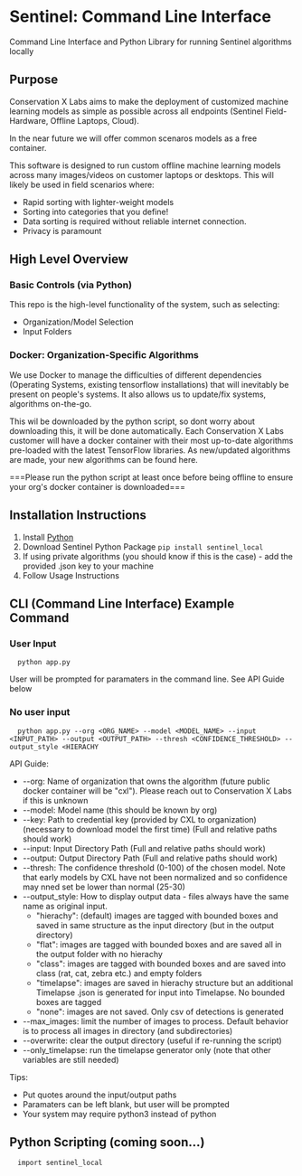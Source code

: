 # Sentinel: Command Line Interface
Command Line Interface and Python Library for running Sentinel algorithms locally

## Purpose
Conservation X Labs aims to make the deployment of customized machine learning models as simple as possible across all endpoints (Sentinel Field-Hardware, Offline Laptops, Cloud). 

In the near future we will offer common scenaros models as a free container. 

This software is designed to run custom offline machine learning models across many images/videos on customer laptops or desktops. This will likely be used in field scenarios where:
- Rapid sorting with lighter-weight models
- Sorting into categories that you define!
- Data sorting is required without reliable internet connection. 
- Privacy is paramount


## High Level Overview

### Basic Controls (via Python)
This repo is the high-level functionality of the system, such as selecting:
- Organization/Model Selection
- Input Folders

### Docker: Organization-Specific Algorithms
We use Docker to manage the difficulties of different dependencies (Operating Systems, existing tensorflow installations) that will inevitably be present on people's systems. It also allows us to update/fix systems, algorithms on-the-go.

This wil be downloaded by the python script, so dont worry about downloading this, it will be done automatically. Each Conservation  X Labs customer will have a docker container with their most up-to-date algorithms pre-loaded with the latest TensorFlow libraries. As new/updated algorithms are made, your new algorithms can be found here.

===Please run the python script at least once before being offline to ensure your org's docker container is downloaded===


## Installation Instructions

1. Install [Python](https://www.python.org/downloads/)
2. Download Sentinel Python Package ```pip install sentinel_local```
3. If using private algorithms (you should know if this is the case) - add the provided .json key to your machine
4. Follow Usage Instructions

## CLI (Command Line Interface) Example Command

### User Input 
```
  python app.py 
```
User will be prompted for paramaters in the command line. See API Guide below

### No user input
```
  python app.py --org <ORG_NAME> --model <MODEL_NAME> --input <INPUT_PATH> --output <OUTPUT_PATH> --thresh <CONFIDENCE_THRESHOLD> --output_style <HIERACHY
```

API Guide:

- --org: Name of organization that owns the algorithm (future public docker container will be "cxl"). Please reach out to Conservation X Labs if this is unknown
- --model: Model name (this should be known by org)
- --key: Path to credential key (provided by CXL to organization) (necessary to download model the first time) (Full and relative paths should work)
- --input: Input Directory Path (Full and relative paths should work)
- --output: Output Directory Path (Full and relative paths should work)
- --thresh: The confidence threshold (0-100) of the chosen model. Note that early models by CXL have not been normalized and so confidence may nned set be lower than normal (25-30)
- --output_style: How to display output data - files always have the same name as original input. 
  - "hierachy": (default) images are tagged with bounded boxes and saved in same structure as the input directory (but in the output directory)
  - "flat": images are tagged with bounded boxes and are saved all in the output folder with no hierachy
  - "class": images are tagged with bounded boxes and are saved into class (rat, cat, zebra etc.) and empty folders
  - "timelapse": images are saved in hierachy structure but an additional Timelapse .json is generated for input into Timelapse. No bounded boxes are tagged
  - "none": images are not saved. Only csv of detections is generated
- --max_images: limit the number of images to process. Default behavior is to process all images in directory (and subdirectories)
- --overwrite: clear the output directory (useful if re-running the script)
- --only_timelapse: run the timelapse generator only (note that other variables are still needed)


Tips:
- Put quotes around the input/output paths
- Paramaters can be left blank, but user will be prompted 
- Your system may require python3 instead of python


## Python Scripting (coming soon...)
```
  import sentinel_local
```

